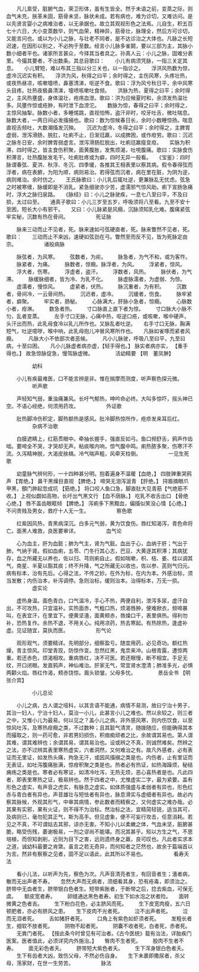 <!-- { "loadSidebar": true } -->
　　凡儿禀受，脏腑气血，荣卫形体，虽有生皆全。然于未语之前，变蒸之际，则血气未充，肤革未固，筋骨未坚，脉状未成。若有病也，难为诊切，又难访问。是以先贤言婴小之病难治者，以无承据也。故立其观视形色之法焉。儿自生，积五百七十六日，大小变蒸数毕，则气血荣，精神异，筋骨壮，脉理全，然后方可诊切，又能言问也。或以为小儿之脉，与壮老不同者，是不达诊治之大体也。凡脉之长短迟速，在因形以别之，不必拘于至数。经言小儿脉多雀鬬，要以三部为主，其脉小数小细者平也。诸家所言甚众，今择其当者具之。孙真人云：小儿之脉，固难分表里。今撮其要者，不出数条。其总目歌曰：　　小儿有病须凭脉，一指三关定其息。　　小儿臂短，难以布其三指以分三关也，以一指诊之。　　浮洪风热数为惊，虚冷沉迟实有积。　　浮洪为风，秋得之曰平；余时得之，主伤风寒，头疼壮热，或夜热昼凉，咳嗽嚏喷，鼻塞清涕，呕逆不食。歌曰：浮为风兮秋日平，余中风寒头目疼。壮热夜极鼻清涕，嚏喷咳嗽吐食频。　　洪脉为热，夏得之曰平；余时得之，主风热壅盛，身体温壮，疮疡血泄。歌曰：洪为应候夏时和，余须发热温壮多。风壅作惊或疮肿，有时泄下血滂沱。　　数脉为惊，春得之曰平；余时得之，主惊风抽掣。脉数小者，多睡惕跳，直视怕怖，盗汗非时，咬牙吐舌，微吐喘息。脉数大者，一两日间必发搐搦也。歌曰：数为惊候春日长，余时小数睡惊扬。喘息直视舌频吐，大数潮搐发沉殃。　　沉迟为虚冷，冬得之曰平；余时得之，主脾胃虚弱，泄泻滑肠，脱肛，吐痢不止，日渐尩羸，以成脾困，或作疳劳。歌曰：沉迟之脉冬日安，余时脾胃弱虚言。泄泻滑肠肛脱出，吐痢尩羸瘦变疳。　　实脉为积滞，四时得之，皆主食伤积聚，面黄腹胀，发焦烦渴，吐哯腹痛。歌曰：实脉食伤积滞言，壮热腹胀发毛干。吐痢肚疼或为癖，四时无异一般看。　　《宝鉴》：四时脉谓春弦、夏洪、秋浮、冬沉、四季缓，各推其王相表里以察其病。假令春得弦而浮者，病在表腑，为阳为顺，病则易治。若得弦而沉者，病在里在脏，为阴为逆，病则难治。余时仿之。　　王氏脉歌曰：小儿乳后辄吐逆，更兼脉乱无忧虑。弦急之时被寒缠，脉缓即是不消乳。紧急细驶亦少苦，虚濡邪气惊风助。痢下宣肠急痛时，浮大之脉归泉路。　　《脉经》曰：小儿之脉驶疾，一息七八至曰平，不及曰损，太过曰至。　　通真子歌曰：小儿三岁至五岁，呼吸须将八至看。九至不安十至困，短长大小有邪干。　　又曰：小儿脉紧是风癎，沉脉须知乳化难。腹痛紧弦牢实秘，沉数有热在骨间。
　　　　　死证脉

　　脉来三动而止不见者，死。脉来速如弓弦硬直者，死。脉来瞥然不见者，死。歌曰：　　三动而止不来凶，速硬如弦劲在弓。瞥然至而反不见，皆为死脉定由宗。
　　　　　诸般病脉

　　脉弦者，为风寒。
　　弦数者，为疟。
　　脉急者，为气不和，或为客忤。
　　脉紧者，为痛。
　　脉数者，惊癎。脉浮者，为风。
　　浮紧者，惊风。
　　浮大者，伤寒。
　　浮虚者，盗汗。
　　浮数者，风热。
　　脉伏者，为气滞。
　　脉缓脉细者，皆为冷、为乳不化。
　　脉虚脉濡者，为虚弱、为惊。
　　虚濡者，慢惊风。
　　虚紧者，伏热。
　　脉沉重者，为有积。
　　沉数者，骨间冷，一云骨间热。
　　沉迟者，虚冷。
　　沉缓者，伤食。
　　脉牢紧者，癖聚。
　　牢实者，肠秘。
　　心脉满大，肝脉小急者，惊癎。
　　心脉数小者，疳淋。
　　数急者热。
　　寸口脉直上直下者为惊。
　　寸口脉大小脉不匀，乱者变蒸。
　　左手寸口无脉，心痛中热，呕逆口疮，或咳嗽，喉中硬声，头汗出而热，此乳母食冷以乳儿所作也。又脉乱者吐逆。　　右手寸口无脉，胸满短气，吐逆噫哕，喉中响，此乳母抱儿冲冒风寒所作也。　　凡脉如雀啄而紧者风癎。
　　凡脉大小不依部次者恶候。
　　凡小儿脉驶，呼吸八至曰平，九至曰病，十至曰困。　　凡小儿脉虚者病亦虚，【轻手得也。】 脉实者病亦实， 【重手得也。】 故急惊脉促急，慢驾脉虚微。
　　　　活幼精要 【明　董凤翀】

　　　　　幼科

　　小儿有疾最难医，口不能言辨是非。惟在揣摩而测度，听声察色探元微。
　　　　　听声歌

　　声轻知气弱，重浊痛兼风。长吁气郁热，呻吟命必终。大叫多惊吓，摇头神已空。不语心经绝，何须用药攻。
　　　　　外证歌

　　肚热脚冷伤积定，脚热额热是感风。肚冷脚热惊所作，疮疹发来耳后红。
　　　　　杂病不治歌

　　白膜遮睛上，红筋贯眼中。牵抽长握手，强直反如弓。鱼口频舒舌，鸦声作齿啮。要啼全不哭，才哭却无声。粘痰喉内响，惊气腹中鸣。痢热脓多聚，伤寒汗不流。久泻精神脱，大渴皮肤槁。冷气喘声粗，风牵天柱倒。
　　　　　一见生死歌

　　幼童脉气辨何形，一十四种甚分明。抱着遍身不温暖【血绝，】 四肢亸重哭鸦声 【胃绝。】 鼻干黑燥目直视 【脾绝，】 啼哭无泪泻涎青 【肝绝。】 挦眉摘眼爪甲黑，顖门肿起忽成坑 【筋绝。】 将口咬人鱼口急，脚直肚大见青筋【气绝筋不收。】 上视似觑如高物，长吁出气黑文行 【血不荫脉。】 吃乳不收舌出口 【骨绝心绝，】 唇不盖齿眼眶倾 【脾绝。】 泻痢多下黑黯血，偏搐似笑没心情【心绝。】 不问贵贱及男女，救疗十人无一生。
　　　　　察色歌

　　红紫因风热，青黑病深沉。白多元气弱，黄为饮食伤。唇红知渴泻，青色命将亡。面黑人难救，良医要审详。
　　　　　血气论

　　心为血主，肝为血脏；肺为气主，肾为气脏。血出于心，血纳于肝；气出于肺，气纳于肾。假如血痢，五苓、门冬行其心志，巴豆、大黄逐其积滞；其病犹存，血之所藏无以养也，佐以归、芎则痢自止。假如喘嗽，枳、桔、姜、桂以调其气，南星、半夏以豁其痰；终不升降，气之所藏无以收也，佐以参、芪则气归元。病有标本，治有先后。心得之法，不传之妙。在外为标，在内为本。外感治标，须当发散；内伤治本，补泻调停。急则治标，缓则治本。治得标本，万无一损。
　　　　　虚实论

　　虚热身温。面色青白，口气温冷，手心不热，两便自利，泄泻多尿，虚汗自出，不可攻热，只宜温补。实热面赤，气粗口热，烦渴唇肿，便难掀衣，频啼暴叫，在表宜汗，在里宜下。便黄坚濇，面黄颊赤，唇燥口干，表里俱热。得利勿补，恐热复作。余热不退，不用关心。纯用凉药，热去寒起。有热除热，逢虚补虚。见证随宜，莫执而医。
　　　　　形气论

　　观形观气，须要精详。先明部分，细察盈亏。随宜用药，必见奇功。额红热燥，青主惊风。印堂青现，防惊作变。忽然红黑，鬼祟来冲。山根青露，遭惊两重。若还赤色，烦渴相攻。重病唇红，决不可医。若还眼慢，断不相宜。手足无纹，开口闭眼。发直鸦声，神仙难治。肝家无气，常宜肾水澄清；肺准多光，必惧两颧火焰。唇红作渴，颊赤饶惊。眉头锁皱，父母多忧。
　　　　景岳全书 【明　张介宾】

　　　　　小儿总论

　　小儿之病，古人谓之哑科，以其言语不能通，病情不易测，故曰宁治十男子，其治一妇人，宁治十妇人，莫治一小儿，此甚言小儿之难也。然以余较之，则三者之中，又惟小儿为最易。何以见之？盖小儿之病，非外感风寒，则内伤饮食，以至惊风吐泻，及寒热疳癎之类，不过数种；且其脏气清灵，随拨随应，但能确得其本而撮取之，则一药可愈，非若男妇损伤，积痼痴顽者之比，余故谓其易也。第人谓其难，谓其难辨也；余谓其易，谓其易治也。设或辨之不真，则诚然难矣。然辨之之法，亦不过辨其表里寒热虚实，六者洞然，又何难治之有。故凡外感者，必有表证而无里证，如发热头痛，拘急无汗，或因风搐搦之类是也。内伤者，止有里证而无表证，如吐泻腹痛胀满，惊疳积聚之类是也。热者必有热证，如热海躁烦，秘结痈疡之类是也。寒者必有寒证，如清冷吐泻，无热无烦，恶心喜热者是也。凡此四者，即表里寒热之证，极易辨也。然于四者之中，尤惟虚实二字，最为紧要。盖有形色之虚实，有声音之虎实，有脉息之虚实。如体质强盛与柔弱者有异也，形色红赤与青白者有异也，声音雄壮与短怯者有异也，脉息滑实与虚细者有异也。故必内察其脉候，外观其形气，中审其病情，参此数者而精察之，又何虚实之难办哉。必其果有实邪，果有火证，则不得不为治标。然治标之法，宜精简轻锐，适当其可，及病则已，毫勿犯其正气，斯为高手。但见虚象，便不可妄行攻击，任意消耗。若见之不真，不可谓姑去其邪，谅亦无害。不知小儿以柔嫩之体，气血未坚，脏腑甚脆，略受伤残，萎谢极易，一剂之谬尚不能堪。而况其甚乎。矧以方生之气，不思培植，而但知剥削，近则为目下之害，远则遗终身之羸，良可叹也。凡此者实求本之道，诚幼科最要之肯綮。虽言之若无奇异，而何知者之茫然也，故余于篇端首以为言。然非有察察之见者，固不足以语此，此其所以不易也。
　　　　　看寿夭法

　　看小儿法，以听声为先，察色为次。凡声音清亮者生，有回音者生；濇者病，散而无出声者不寿。　　忽然大声而无病者，须细看其身，恐有疮毒，即须治之。　　脐带中无血者生，脐带银白色者生。短带紫胀者，于断带之后，捻去紫血，可保无虞。　　额皮宽者寿。
　　卵缝通达黑色者寿。初生下如水泡之状者险。　　面转微黄之色者吉。
　　生下粉白花色，必主脐风而死。
　　生下皮宽肉瘦，五六日顿肥者，亦必有脐风之患。　　生下皮肉不光者死。
　　泣不出声者死。
　　泣而无泪者死。
　　舌如猪肝者死。
　　口角上有紫色如虾须者死。
　　发粗长者生，细软不放者死。
　　阴物不起者死。
　　阴囊不收者死，白者死，赤者死。
　　无粪门者死。 【按此条今时曾见有可治者。《古今医统》载有治法，详胎疾门医案。医者值此，必须详究内外施治。】　　臀肉不生者死。
　　股肉不生者不寿。
　　面无彩色者夭。
　　脐带短大紫色者夭。
　　生下浑身银白色者夭。
　　生下有齿者大凶，致伤父母，不然必伤自身。　　生下未裹即撒尿者，杀父母，荡家财，在世一生劳苦。
　　　　　脉法

